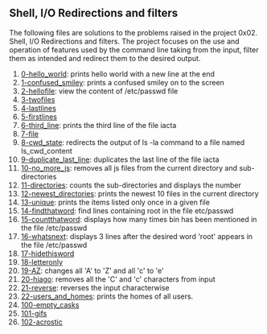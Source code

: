 ## Shell, I/O Redirections and filters

The following files are solutions to the problems raised in the project 0x02. Shell, I/O Redirections and filters. The project focuses on the use and operation of features used by the command line taking from the input, filter them as intended and redirect them to the desired output.

1. [0-hello_world](./0-hello_world): prints hello world with a new line at the end
2. [1-confused_smiley](./1-confused_smiley): prints a confused smiley on to the screen
3. [2-hellofile](./2-hellofile): view the content of /etc/passwd file
4. [3-twofiles](./3-twofiles)
5. [4-lastlines](./4-lastlines)
6. [5-firstlines](./5-firstlines)
7. [6-third_line](./6-third_line): prints the third line of the file iacta
8. [7-file](./7-file)
9. [8-cwd_state](./8-cwd_state): redirects the output of ls -la command to a file named ls_cwd_content
10. [9-duplicate_last_line](./9-duplicate_last_line): duplicates the last line of the file iacta
11. [10-no_more_js](./10-no_more_js): removes all js files from the current directory and sub-directories
12. [11-directories](./11-directories): counts the sub-directories and displays the number
13. [12-newest_directories](./12-newest_directories): prints the newest 10 files in the current directory
14. [13-unique](./13-unique): prints the items listed only once in a given file
15. [14-findthatword](./14-findthatword): find lines containing root in the file etc/passwd
16. [15-countthatword](./15-countthatword): displays how many times bin has been mentioned in the file /etc/passwd
17. [16-whatsnext](./16-whatsnext): displays 3 lines after the desired word 'root' appears in the file /etc/passwd
18. [17-hidethisword](./17-hidethisword)
19. [18-letteronly](./18-letteronly)
20. [19-AZ](./19-AZ): changes all 'A' to 'Z' and all 'c' to 'e'
21. [20-hiago](./20-hiago): removes all the 'C' and 'c' characters from input
22. [21-reverse](./21-reverse): reverses the input characterwise
23. [22-users_and_homes](./22-users_and_homes): prints the homes of all users.
24. [100-empty_casks](./100-empty_casks)
25. [101-gifs](./101-gifs)
26. [102-acrostic](./102-acrostic)

